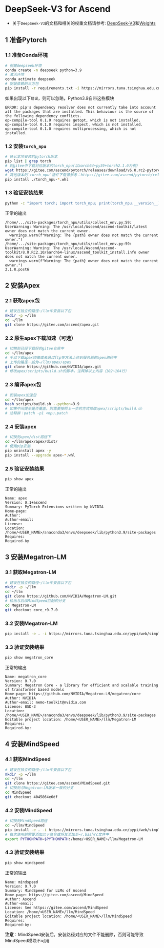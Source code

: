 # DeepSeek-V3 for Ascend

- 关于`DeepSeek-V3`的文档和相关的权重文档请参考: [DeepSeek-V3](./docs/README.md)和[Weights](./docs/README_WEIGHTS.md)

## 1 准备Pytorch

### 1.1 准备Conda环境

```bash
# 创建deepseek环境
conda create -n deepseek python=3.9
# 激活环境
conda activate deepseek
# 安装依赖的三方包
pip install -r requirements.txt -i https://mirrors.tuna.tsinghua.edu.cn/pypi/web/simple
```

如果出现以下`错误`，则可以忽略，Python3.9自带这些模块

```log
ERROR: pip's dependency resolver does not currently take into account all the packages that are installed. This behaviour is the source of the following dependency conflicts.
op-compile-tool 0.1.0 requires getopt, which is not installed.
op-compile-tool 0.1.0 requires inspect, which is not installed.
op-compile-tool 0.1.0 requires multiprocessing, which is not installed.
```

### 1.2 安装`torch_npu`

```bash
# 确认本地安装的pytorch版本
pip list | grep torch
# 到gitee中下载对应版本的torch_npu(以aarch64+py39+torch2.1.0为例)
wget https://gitee.com/ascend/pytorch/releases/download/v6.0.rc2-pytorch2.1.0/torch_npu-2.1.0.post6-cp39-cp39-manylinux_2_17_aarch64.manylinux2014_aarch64.whl
# 其他版本的`torch_npu`插件下载请参考：https://gitee.com/ascend/pytorch/releases
pip install ./torch_npu-*.whl
```

### 1.3 验证安装结果

```bash
python -c "import torch; import torch_npu; print(torch_npu.__version__)"
```

正常的输出

```log
/home/.../site-packages/torch_npu/utils/collect_env.py:59: UserWarning: Warning: The /usr/local/Ascend/ascend-toolkit/latest owner does not match the current owner.
  warnings.warn(f"Warning: The {path} owner does not match the current owner.")
/home/.../site-packages/torch_npu/utils/collect_env.py:59: UserWarning: Warning: The /usr/local/Ascend/ascend-toolkit/8.0.RC2.10/aarch64-linux/ascend_toolkit_install.info owner does not match the current owner.
  warnings.warn(f"Warning: The {path} owner does not match the current owner.")
2.1.0.post6
```

## 2 安装Apex

### 2.1 获取apex包

```bash
# 建议在独立的路径~/llm中安装以下包
mkdir -p ~/llm
cd ~/llm
git clone https://gitee.com/ascend/apex.git
```

### 2.2 原生apex下载加速（可选）

```bash
# 切换到已经下载好的gitee仓库中
cd ~/llm/apex
# 手动下载apex镜像或者通过ftp等方法上传到服务器的apex路径中
# 上传的路径一般为~/llm/apex/apex
git clone https://github.com/NVIDIA/apex.git
# 修改apex/scripts/build.sh的脚本，注释掉以上内容（102~104行）
```

### 2.3 编译apex包

```bash
# 安装apex加速包
cd ~/llm/apex
bash scripts/build.sh --python=3.9
# 如果中间提示是否覆盖，则需要按照上一步的方式修改apex/scripts/build.sh
# 注释掉：patch -p1 <npu.patch
```

### 2.4 安装apex

```bash
# 切换到apex/dist路径下
cd ~/llm/apex/apex/dist/
# 使用pip安装
pip uninstall apex -y
pip install --upgrade apex-*.whl
```

### 2.5 验证安装结果

```bash
pip show apex
```

正常的输出

```log
Name: apex
Version: 0.1+ascend
Summary: PyTorch Extensions written by NVIDIA
Home-page:
Author:
Author-email:
License:
Location: /home/<USER_NAME>/anaconda3/envs/deepseek/lib/python3.9/site-packages
Requires:
Required-by
```

## 3 安装Megatron-LM

### 3.1 获取Megatron-LM

```bash
# 建议在独立的路径~/llm中安装以下包
mkdir -p ~/llm
cd ~/llm
git clone https://github.com/NVIDIA/Megatron-LM.git
# 检出与后续MindSpeed匹配的分支
cd Megatron-LM
git checkout core_r0.7.0
```

### 3.2 安装Megatron-LM

```bash
pip install -e . -i https://mirrors.tuna.tsinghua.edu.cn/pypi/web/simple
```

### 3.3 验证安装结果

```bash
pip show megatron_core
```

正常的输出

```log
Name: megatron_core
Version: 0.7.0
Summary: Megatron Core - a library for efficient and scalable training of transformer based models
Home-page: https://github.com/NVIDIA/Megatron-LM/megatron/core
Author: NVIDIA
Author-email: nemo-toolkit@nvidia.com
License: BSD-3
Location: /home/<USER_NAME>/anaconda3/envs/deepseek/lib/python3.9/site-packages
Editable project location: /home/<USER_NAME>/llm/Megatron-LM
Requires:
Required-by:
```

## 4 安装MindSpeed

### 4.1 获取MindSpeed

```bash
# 建议在独立的路径~/llm中安装以下包
mkdir -p ~/llm
cd ~/llm
git clone https://gitee.com/ascend/MindSpeed.git
# 切换到与Megatron-LM版本一致的分支
cd MindSpeed
git checkout 4045864e6df
```

### 4.2 安装MindSpeed

```bash
# 切换到MindSpeed路径
cd ~/llm/MindSpeed
pip install -e . -i https://mirrors.tuna.tsinghua.edu.cn/pypi/web/simple
# 每次使用前需要添加以下命令或将其添加至~/.bashrc文件中
export PYTHONPATH=$PYTHONPATH:/home/<USER_NAME>/llm/Megatron-LM
```

### 4.3 验证安装结果

```bash
pip show mindspeed
```

正常的输出

```log
Name: mindspeed
Version: 0.7.0
Summary: MindSpeed for LLMs of Ascend
Home-page: https://gitee.com/ascend/MindSpeed
Author: Ascend
Author-email:
License: See https://gitee.com/ascend/MindSpeed
Location: /home/<USER_NAME>/llm/MindSpeed
Editable project location: /home/<USER_NAME>/llm/MindSpeed
Requires:
Required-by:
```

**注意**：MindSpeed安装后，安装路径对应的文件不能删除，否则可能导致MindSpeed模块不可用
